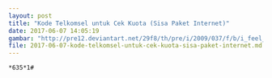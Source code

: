 ```yaml
---
layout: post
title: "Kode Telkomsel untuk Cek Kuota (Sisa Paket Internet)"
date: 2017-06-07 14:05:19
gambar: "http://pre12.deviantart.net/29f8/th/pre/i/2009/037/f/b/i_feel_you____young_jedi_wp_by_osokin.jpg"
file: 2017-06-07-kode-telkomsel-untuk-cek-kuota-sisa-paket-internet.md
---
```


```
*635*1#
```